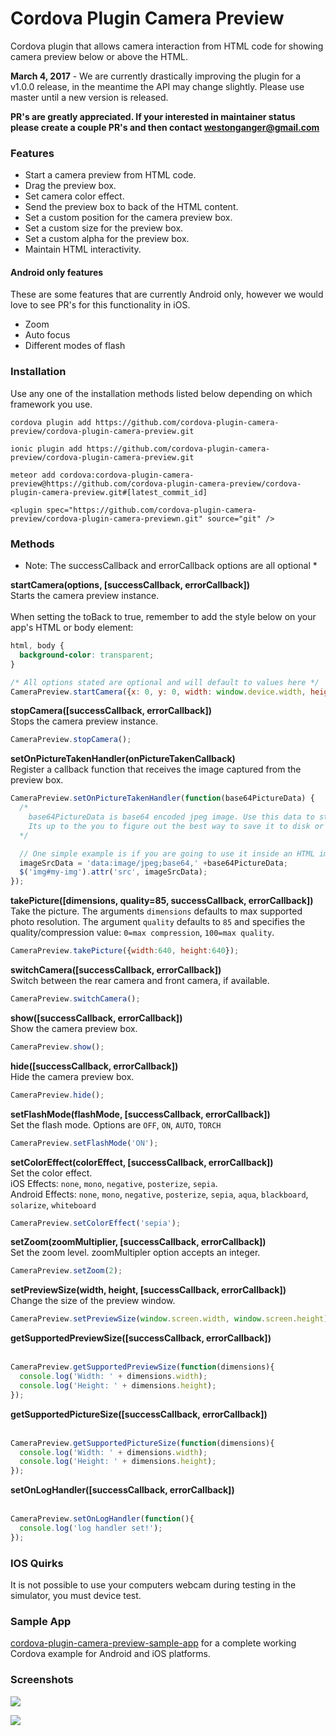 Cordova Plugin Camera Preview
====================

Cordova plugin that allows camera interaction from HTML code for showing camera preview below or above the HTML.<br/>

**March 4, 2017** - We are currently drastically improving the plugin for a v1.0.0 release, in the meantime the API may change slightly. Please use master until a new version is released.

**PR's are greatly appreciated. If your interested in maintainer status please create a couple PR's and then contact westonganger@gmail.com**

### Features
<ul>
  <li>Start a camera preview from HTML code.</li>
  <li>Drag the preview box.</li>
  <li>Set camera color effect.</li>
  <li>Send the preview box to back of the HTML content.</li>
  <li>Set a custom position for the camera preview box.</li>
  <li>Set a custom size for the preview box.</li>
  <li>Set a custom alpha for the preview box.</li>
  <li>Maintain HTML interactivity.</li>
</ul>

#### Android only features
<p>These are some features that are currently Android only, however we would love to see PR's for this functionality in iOS.
<ul>
  <li>Zoom</li>
  <li>Auto focus</li>
  <li>Different modes of flash</li>
</ul>

### Installation

Use any one of the installation methods listed below depending on which framework you use.

```
cordova plugin add https://github.com/cordova-plugin-camera-preview/cordova-plugin-camera-preview.git

ionic plugin add https://github.com/cordova-plugin-camera-preview/cordova-plugin-camera-preview.git

meteor add cordova:cordova-plugin-camera-preview@https://github.com/cordova-plugin-camera-preview/cordova-plugin-camera-preview.git#[latest_commit_id]

<plugin spec="https://github.com/cordova-plugin-camera-preview/cordova-plugin-camera-previewn.git" source="git" />
```

<!--
```
cordova plugin add cordova-plugin-camera-preview

ionic plugin add cordova-plugin-camera-preview

meteor add cordova:cordova-plugin-camera-preview@X.X.X

# Phonegap
<gap:plugin name="cordova-plugin-camera-preview" />
```
-->

### Methods

* Note: The successCallback and errorCallback options are all optional *

**startCamera(options, [successCallback, errorCallback])**<br/>
<info>
Starts the camera preview instance.
<br/>
<br/>
When setting the toBack to true, remember to add the style below on your app's HTML or body element:
</info>

```css
html, body {
  background-color: transparent;
}
```

```javascript
/* All options stated are optional and will default to values here */
CameraPreview.startCamera({x: 0, y: 0, width: window.device.width, height: window.device.height, camera: "front", tapPhoto: true, previewDrag: false, toBack: false});
```

**stopCamera([successCallback, errorCallback])**<br/>
<info>Stops the camera preview instance.</info><br/>

```javascript
CameraPreview.stopCamera();
```

**setOnPictureTakenHandler(onPictureTakenCallback)**<br/>
<info>Register a callback function that receives the image captured from the preview box.</info><br/>

```javascript
CameraPreview.setOnPictureTakenHandler(function(base64PictureData) {
  /* 
    base64PictureData is base64 encoded jpeg image. Use this data to store to a file or upload.
    Its up to the you to figure out the best way to save it to disk or whatever for your application.
  */

  // One simple example is if you are going to use it inside an HTML img src attribute then you would do the following:
  imageSrcData = 'data:image/jpeg;base64,' +base64PictureData;
  $('img#my-img').attr('src', imageSrcData);
});
```

**takePicture([dimensions, quality=85, successCallback, errorCallback])**<br/>
<info>Take the picture. The arguments `dimensions` defaults to max supported photo resolution. The argument `quality` defaults to `85` and specifies the quality/compression value: `0=max compression`, `100=max quality`.</info><br/>

```javascript
CameraPreview.takePicture({width:640, height:640});
```

**switchCamera([successCallback, errorCallback])**<br/>
<info>Switch between the rear camera and front camera, if available.</info><br/>

```javascript
CameraPreview.switchCamera();
```

**show([successCallback, errorCallback])**<br/>
<info>Show the camera preview box.</info><br/>

```javascript
CameraPreview.show();
```

**hide([successCallback, errorCallback])**<br/>
<info>Hide the camera preview box.</info><br/>

```javascript
CameraPreview.hide();
```

**setFlashMode(flashMode, [successCallback, errorCallback])**<br/>
<info>Set the flash mode. Options are `OFF`, `ON`, `AUTO`, `TORCH`</info><br/>

```javascript
CameraPreview.setFlashMode('ON');
```

**setColorEffect(colorEffect, [successCallback, errorCallback])**<br/>
<info>Set the color effect.<br>iOS Effects: `none`, `mono`, `negative`, `posterize`, `sepia`.<br>Android Effects: `none`, `mono`, `negative`, `posterize`, `sepia`, `aqua`, `blackboard`, `solarize`, `whiteboard`</info><br/>

```javascript
CameraPreview.setColorEffect('sepia');
```

**setZoom(zoomMultiplier, [successCallback, errorCallback])**<br/>
<info>Set the zoom level. zoomMultipler option accepts an integer.</info><br/>

```javascript
CameraPreview.setZoom(2);
```

**setPreviewSize(width, height, [successCallback, errorCallback])**<br/>
<info>Change the size of the preview window.</info><br/>

```javascript
CameraPreview.setPreviewSize(window.screen.width, window.screen.height);
```

**getSupportedPreviewSize([successCallback, errorCallback])**<br/>
<info></info><br/>

```javascript
CameraPreview.getSupportedPreviewSize(function(dimensions){
  console.log('Width: ' + dimensions.width); 
  console.log('Height: ' + dimensions.height); 
});
```

**getSupportedPictureSize([successCallback, errorCallback])**<br/>
<info></info><br/>

```javascript
CameraPreview.getSupportedPictureSize(function(dimensions){
  console.log('Width: ' + dimensions.width); 
  console.log('Height: ' + dimensions.height); 
});
```

**setOnLogHandler([successCallback, errorCallback])**<br/>
<info></info><br/>

```javascript
CameraPreview.setOnLogHandler(function(){
  console.log('log handler set!');
});
```


### IOS Quirks
It is not possible to use your computers webcam during testing in the simulator, you must device test.


### Sample App
<a href="https://github.com/cordova-plugin-camera-preview/cordova-plugin-camera-preview-sample-app">cordova-plugin-camera-preview-sample-app</a> for a complete working Cordova example for Android and iOS platforms.

### Screenshots
<p><img src="https://raw.githubusercontent.com/cordova-plugin-camera-preview/cordova-plugin-camera-preview/master/img/android-1.png"/></p>
<p><img src="https://raw.githubusercontent.com/cordova-plugin-camera-preview/cordova-plugin-camera-preview/master/img/android-2.png"/></p>
